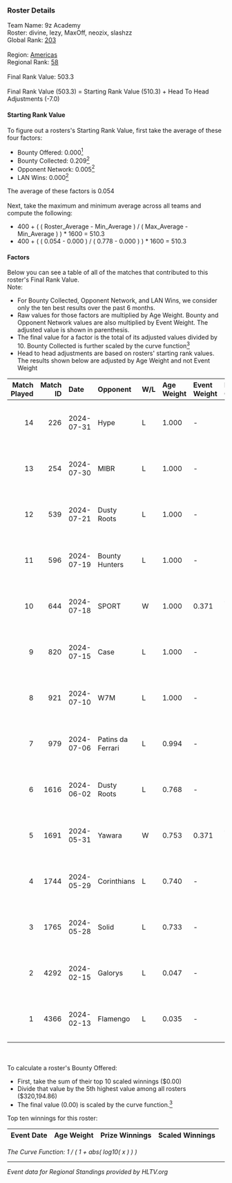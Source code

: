 ### Roster Details<br />
Team Name: 9z Academy<br />
Roster: divine, lezy, MaxOff, neozix, slashzz<br />
Global Rank: [203](../standings_global.md)<br />
<br />
Region: [Americas]( ../standings_americas.md)<br />
Regional Rank: [58]( ../standings_americas.md)<br />
<br />
Final Rank Value:  503.3<br />
<br />
Final Rank Value (503.3) = Starting Rank Value (510.3) + Head To Head Adjustments (-7.0)<br />

#### Starting Rank Value<br />
To figure out a rosters's Starting Rank Value, first take the average of these four factors:<br />
- Bounty Offered: 0.000[<sup>1</sup>](#table2)
- Bounty Collected: 0.209[<sup>2</sup>](#table1)
- Opponent Network: 0.005[<sup>2</sup>](#table1)
- LAN Wins: 0.000[<sup>2</sup>](#table1)

The average of these factors is 0.054<br />
<br />
Next, take the maximum and minimum average across all teams and compute the following:<br />
- 400 + ( ( Roster_Average - Min_Average ) / ( Max_Average - Min_Average ) ) * 1600 = 510.3
- 400 + ( ( 0.054 - 0.000 ) / ( 0.778 - 0.000 ) ) * 1600 = 510.3


#### Factors<br />
Below you can see a table of all of the matches that contributed to this roster's Final Rank Value.<br />
Note:<br />

- For Bounty Collected, Opponent Network, and LAN Wins, we consider only the ten best results over the past 6 months.
- Raw values for those factors are multiplied by Age Weight. Bounty and Opponent Network values are also multiplied by Event Weight. The adjusted value is shown in parenthesis.
- The final value for a factor is the total of its adjusted values divided by 10. Bounty Collected is further scaled by the curve function[<sup>3</sup>](#curveFunction)
- Head to head adjustments are based on rosters' starting rank values. The results shown below are adjusted by Age Weight and not Event Weight
<span id="table1"></span><br />


| Match Played | Match ID | Date       | Opponent          | W/L | Age Weight | Event Weight | Bounty Collected | Opponent Network | LAN Wins  | H2H Adj. | Roster                                |
| -: | -: | :- | :- | :- | :- | :- | :- | :- | :- | -: | :- |
|           14 |      226 | 2024-07-31 | Hype              | L   | 1.000      | -            | -                | -                | -         |    -3.51 | divine, lezy, MaxOff, neozix, slashzz |
|           13 |      254 | 2024-07-30 | MIBR              | L   | 1.000      | -            | -                | -                | -         |    -0.28 | divine, lezy, MaxOff, neozix, slashzz |
|           12 |      539 | 2024-07-21 | Dusty Roots       | L   | 1.000      | -            | -                | -                | -         |    -5.84 | divine, lezy, MaxOff, neozix, slashzz |
|           11 |      596 | 2024-07-19 | Bounty Hunters    | L   | 1.000      | -            | -                | -                | -         |    -2.39 | divine, lezy, MaxOff, neozix, slashzz |
|           10 |      644 | 2024-07-18 | SPORT             | W   | 1.000      | 0.371        | 0.004 (0.002)    | 0.111 (0.041)    | 0 (0.000) |    23.65 | divine, lezy, MaxOff, neozix, slashzz |
|            9 |      820 | 2024-07-15 | Case              | L   | 1.000      | -            | -                | -                | -         |    -2.64 | divine, lezy, MaxOff, neozix, slashzz |
|            8 |      921 | 2024-07-10 | W7M               | L   | 1.000      | -            | -                | -                | -         |    -5.68 | divine, lezy, MaxOff, neozix, slashzz |
|            7 |      979 | 2024-07-06 | Patins da Ferrari | L   | 0.994      | -            | -                | -                | -         |    -4.08 | divine, lezy, MaxOff, neozix, slashzz |
|            6 |     1616 | 2024-06-02 | Dusty Roots       | L   | 0.768      | -            | -                | -                | -         |    -3.31 | divine, lezy, MaxOff, neozix, slashzz |
|            5 |     1691 | 2024-05-31 | Yawara            | W   | 0.753      | 0.371        | 0.000 (0.000)    | 0.047 (0.013)    | 0 (0.000) |    11.82 | divine, lezy, MaxOff, neozix, slashzz |
|            4 |     1744 | 2024-05-29 | Corinthians       | L   | 0.740      | -            | -                | -                | -         |   -11.63 | divine, lezy, MaxOff, neozix, slashzz |
|            3 |     1765 | 2024-05-28 | Solid             | L   | 0.733      | -            | -                | -                | -         |    -2.37 | divine, lezy, MaxOff, neozix, slashzz |
|            2 |     4292 | 2024-02-15 | Galorys           | L   | 0.047      | -            | -                | -                | -         |    -0.15 | divine, MaxOff, neozix, slashzz, wait |
|            1 |     4366 | 2024-02-13 | Flamengo          | L   | 0.035      | -            | -                | -                | -         |    -0.57 | divine, MaxOff, neozix, slashzz, wait |

<br />
<span id="table2"></span><br />
To calculate a roster's Bounty Offered:<br />

- First, take the sum of their top 10 scaled winnings ($0.00)
- Divide that value by the 5th highest value among all rosters ($320,194.86)
- The final value (0.00) is scaled by the curve function.[<sup>3</sup>](#curveFunction)

Top ten winnings for this roster:<br />

| Event Date | Age Weight | Prize Winnings | Scaled Winnings |
| :- | -: | :- | :- |


<span id="curveFunction"></span>_The Curve Function: 1 / ( 1 + abs( log10( x ) ) )_<br />

---
_Event data for Regional Standings provided by HLTV.org_<br />
